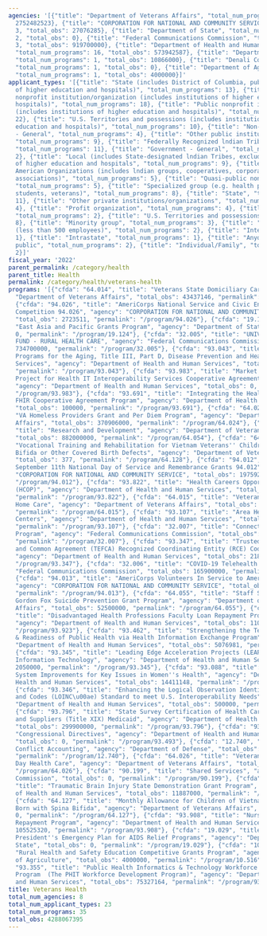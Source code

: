 ```yaml
---
agencies: '[{"title": "Department of Veterans Affairs", "total_num_programs": 8, "total_obs":
  2752482523}, {"title": "CORPORATION FOR NATIONAL AND COMMUNITY SERVICE", "total_num_programs":
  3, "total_obs": 27076285}, {"title": "Department of State", "total_num_programs":
  2, "total_obs": 0}, {"title": "Federal Communications Commission", "total_num_programs":
  3, "total_obs": 919700000}, {"title": "Department of Health and Human Services",
  "total_num_programs": 16, "total_obs": 573942587}, {"title": "Department of Defense",
  "total_num_programs": 1, "total_obs": 10866000}, {"title": "Denali Commission",
  "total_num_programs": 1, "total_obs": 0}, {"title": "Department of Agriculture",
  "total_num_programs": 1, "total_obs": 4000000}]'
applicant_types: '[{"title": "State (includes District of Columbia, public institutions
  of higher education and hospitals)", "total_num_programs": 13}, {"title": "Private
  nonprofit institution/organization (includes institutions of higher education and
  hospitals)", "total_num_programs": 18}, {"title": "Public nonprofit institution/organization
  (includes institutions of higher education and hospitals)", "total_num_programs":
  22}, {"title": "U.S. Territories and possessions (includes institutions of higher
  education and hospitals)", "total_num_programs": 10}, {"title": "Non-Government
  - General", "total_num_programs": 4}, {"title": "Other public institution/organization",
  "total_num_programs": 9}, {"title": "Federally Recognized lndian Tribal Governments",
  "total_num_programs": 11}, {"title": "Government - General", "total_num_programs":
  2}, {"title": "Local (includes State-designated lndian Tribes, excludes institutions
  of higher education and hospitals", "total_num_programs": 9}, {"title": "Native
  American Organizations (includes lndian groups, cooperatives, corporations, partnerships,
  associations)", "total_num_programs": 5}, {"title": "Quasi-public nonprofit institution/organization",
  "total_num_programs": 5}, {"title": "Specialized group (e.g. health professionals,
  students, veterans)", "total_num_programs": 8}, {"title": "State", "total_num_programs":
  11}, {"title": "Other private institutions/organizations", "total_num_programs":
  4}, {"title": "Profit organization", "total_num_programs": 4}, {"title": "Federal",
  "total_num_programs": 2}, {"title": "U.S. Territories and possessions", "total_num_programs":
  8}, {"title": "Minority group", "total_num_programs": 3}, {"title": "Small business
  (less than 500 employees)", "total_num_programs": 2}, {"title": "Interstate", "total_num_programs":
  1}, {"title": "Intrastate", "total_num_programs": 1}, {"title": "Anyone/general
  public", "total_num_programs": 2}, {"title": "Individual/Family", "total_num_programs":
  2}]'
fiscal_year: '2022'
parent_permalink: /category/health
parent_title: Health
permalink: /category/health/veterans-health
programs: '[{"cfda": "64.014", "title": "Veterans State Domiciliary Care", "agency":
  "Department of Veterans Affairs", "total_obs": 43437146, "permalink": "/program/64.014"},
  {"cfda": "94.026", "title": "AmeriCorps National Service and Civic Engagement Research
  Competition 94.026", "agency": "CORPORATION FOR NATIONAL AND COMMUNITY SERVICE",
  "total_obs": 2723511, "permalink": "/program/94.026"}, {"cfda": "19.124", "title":
  "East Asia and Pacific Grants Program", "agency": "Department of State", "total_obs":
  0, "permalink": "/program/19.124"}, {"cfda": "32.005", "title": "UNIVERSAL SERVICE
  FUND - RURAL HEALTH CARE", "agency": "Federal Communications Commission", "total_obs":
  734700000, "permalink": "/program/32.005"}, {"cfda": "93.043", "title": "Special
  Programs for the Aging, Title III, Part D, Disease Prevention and Health Promotion
  Services", "agency": "Department of Health and Human Services", "total_obs": 0,
  "permalink": "/program/93.043"}, {"cfda": "93.983", "title": "Market Transparency
  Project for Health IT Interoperability Services Cooperative Agreement Program",
  "agency": "Department of Health and Human Services", "total_obs": 0, "permalink":
  "/program/93.983"}, {"cfda": "93.691", "title": "Integrating the Healthcare Enterprise
  FHIR Cooperative Agreement Program", "agency": "Department of Health and Human Services",
  "total_obs": 100000, "permalink": "/program/93.691"}, {"cfda": "64.024", "title":
  "VA Homeless Providers Grant and Per Diem Program", "agency": "Department of Veterans
  Affairs", "total_obs": 370906000, "permalink": "/program/64.024"}, {"cfda": "64.054",
  "title": "Research and Development", "agency": "Department of Veterans Affairs",
  "total_obs": 882000000, "permalink": "/program/64.054"}, {"cfda": "64.128", "title":
  "Vocational Training and Rehabilitation for Vietnam Veterans'' Children with Spina
  Bifida or Other Covered Birth Defects", "agency": "Department of Veterans Affairs",
  "total_obs": 377, "permalink": "/program/64.128"}, {"cfda": "94.012", "title": "AmeriCorps
  September 11th National Day of Service and Remembrance Grants 94.012", "agency":
  "CORPORATION FOR NATIONAL AND COMMUNITY SERVICE", "total_obs": 1975920, "permalink":
  "/program/94.012"}, {"cfda": "93.822", "title": "Health Careers Opportunity Program
  (HCOP)", "agency": "Department of Health and Human Services", "total_obs": 13379784,
  "permalink": "/program/93.822"}, {"cfda": "64.015", "title": "Veterans State Nursing
  Home Care", "agency": "Department of Veterans Affairs", "total_obs": 1403639000,
  "permalink": "/program/64.015"}, {"cfda": "93.107", "title": "Area Health Education
  Centers", "agency": "Department of Health and Human Services", "total_obs": 42495250,
  "permalink": "/program/93.107"}, {"cfda": "32.007", "title": "Connected Care Pilot
  Program", "agency": "Federal Communications Commission", "total_obs": 19100000,
  "permalink": "/program/32.007"}, {"cfda": "93.347", "title": "Trusted Exchange Framework
  and Common Agreement (TEFCA) Recognized Coordinating Entity (RCE) Cooperative Agreement",
  "agency": "Department of Health and Human Services", "total_obs": 2182000, "permalink":
  "/program/93.347"}, {"cfda": "32.006", "title": "COVID-19 Telehealth Program", "agency":
  "Federal Communications Commission", "total_obs": 165900000, "permalink": "/program/32.006"},
  {"cfda": "94.013", "title": "AmeriCorps Volunteers In Service to America 94.013",
  "agency": "CORPORATION FOR NATIONAL AND COMMUNITY SERVICE", "total_obs": 22376854,
  "permalink": "/program/94.013"}, {"cfda": "64.055", "title": "Staff Sergeant Parker
  Gordon Fox Suicide Prevention Grant Program", "agency": "Department of Veterans
  Affairs", "total_obs": 52500000, "permalink": "/program/64.055"}, {"cfda": "93.923",
  "title": "Disadvantaged Health Professions Faculty Loan Repayment Program (FLRP)",
  "agency": "Department of Health and Human Services", "total_obs": 1107940, "permalink":
  "/program/93.923"}, {"cfda": "93.462", "title": "Strengthening the Technical Advancement
  & Readiness of Public Health via Health Information Exchange Program", "agency":
  "Department of Health and Human Services", "total_obs": 5076981, "permalink": "/program/93.462"},
  {"cfda": "93.345", "title": "Leading Edge Acceleration Projects (LEAP) in Health
  Information Technology", "agency": "Department of Health and Human Services", "total_obs":
  2050000, "permalink": "/program/93.345"}, {"cfda": "93.088", "title": "Advancing
  System Improvements for Key Issues in Women''s Health", "agency": "Department of
  Health and Human Services", "total_obs": 14411148, "permalink": "/program/93.088"},
  {"cfda": "93.346", "title": "Enhancing the Logical Observation Identifiers Names
  and Codes (LOINC\u00ae) Standard to meet U.S. Interoperability Needs", "agency":
  "Department of Health and Human Services", "total_obs": 500000, "permalink": "/program/93.346"},
  {"cfda": "93.796", "title": "State Survey Certification of Health Care Providers
  and Suppliers (Title XIX) Medicaid", "agency": "Department of Health and Human Services",
  "total_obs": 299900000, "permalink": "/program/93.796"}, {"cfda": "93.493", "title":
  "Congressional Directives", "agency": "Department of Health and Human Services",
  "total_obs": 0, "permalink": "/program/93.493"}, {"cfda": "12.740", "title": "Past
  Conflict Accounting", "agency": "Department of Defense", "total_obs": 10866000,
  "permalink": "/program/12.740"}, {"cfda": "64.026", "title": "Veterans State Adult
  Day Health Care", "agency": "Department of Veterans Affairs", "total_obs": 0, "permalink":
  "/program/64.026"}, {"cfda": "90.199", "title": "Shared Services", "agency": "Denali
  Commission", "total_obs": 0, "permalink": "/program/90.199"}, {"cfda": "93.234",
  "title": "Traumatic Brain Injury State Demonstration Grant Program", "agency": "Department
  of Health and Human Services", "total_obs": 11887000, "permalink": "/program/93.234"},
  {"cfda": "64.127", "title": "Monthly Allowance for Children of Vietnam Veterans
  Born with Spina Bifida", "agency": "Department of Veterans Affairs", "total_obs":
  0, "permalink": "/program/64.127"}, {"cfda": "93.908", "title": "Nurse Corps Loan
  Repayment Program", "agency": "Department of Health and Human Services", "total_obs":
  105525320, "permalink": "/program/93.908"}, {"cfda": "19.029", "title": "The U.S.
  President''s Emergency Plan for AIDS Relief Programs", "agency": "Department of
  State", "total_obs": 0, "permalink": "/program/19.029"}, {"cfda": "10.516", "title":
  "Rural Health and Safety Education Competitive Grants Program", "agency": "Department
  of Agriculture", "total_obs": 4000000, "permalink": "/program/10.516"}, {"cfda":
  "93.355", "title": "Public Health Informatics & Technology Workforce Development
  Program  (The PHIT Workforce Development Program)", "agency": "Department of Health
  and Human Services", "total_obs": 75327164, "permalink": "/program/93.355"}]'
title: Veterans Health
total_num_agencies: 8
total_num_applicant_types: 23
total_num_programs: 35
total_obs: 4288067395
---
```

